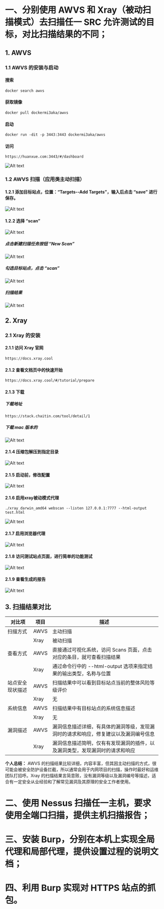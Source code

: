 # 一、分别使用 AWVS 和 Xray（被动扫描模式）去扫描任一 SRC 允许测试的目标，对比扫描结果的不同；

## 1. AWVS

### 1.1 AWVS 的安装与启动

#### 搜索

```shell
docker search awvs
```

#### 获取镜像

```shell
docker pull dockermi3aka/awvs
```

#### 启动

```shell
docker run -dit -p 3443:3443 dockermi3aka/awvs
```

#### 访问

```url
https://huanxue.com:3443/#/dashboard
```

![Alt text](image.png)

### 1.2 AWVS 扫描（应用类主动扫描）

#### 1.2.1 添加目标站点，位置：“Targets--Add Targets”，输入后点击 “save” 进行保存。

![Alt text](image-5.png)

#### 1.2.2 选择 “scan”

![Alt text](image-1.png)

##### 点击新建扫描任务按钮 “New Scan”

![Alt text](image-2.png)

##### 勾选目标站点，点击 “scan”

![Alt text](image-6.png)

##### 扫描结果

![Alt text](image-11.png)

## 2. Xray

### 2.1 Xray 的安装

#### 2.1.1 访问 Xray 官网

```url
https://docs.xray.cool
```
#### 2.1.2 查看文档页中的快速开始

```url
https://docs.xray.cool/#/tutorial/prepare
```

#### 2.1.3 下载

##### 下载地址

```url
https://stack.chaitin.com/tool/detail/1
```

##### 下载 mac 版本的

![Alt text](image-8.png)

#### 2.1.4 压缩包解压到指定目录

![Alt text](image-12.png)

#### 2.1.5 启动前，修改配置

![Alt text](image-13.png)

#### 2.1.6 启用xray被动模式代理

```shell
./xray_darwin_amd64 webscan --listen 127.0.0.1:7777 --html-output test.html
```

![Alt text](image-14.png)

#### 2.1.7 启用浏览器代理

![Alt text](image-15.png)

#### 2.1.8 访问测试站点页面，进行简单的功能测试

![Alt text](image-16.png)

#### 2.1.9 查看生成的报告

![Alt text](image-17.png)

## 3. 扫描结果对比

|对比项|项目|描述|
|---|---|---|
|扫描方式|AWVS|主动扫描|
| |Xray|被动扫描|
|查看方式|AWVS|直接通过可视化系统，访问 Scans 页面，点击对应的条目，就可查看扫描结果|
| |Xray|通过命令行中的 --html-output 选项来指定结果的输出类型，名称与位置|
|站点安全现状描述|AWVS|扫描结果中可以看到目标站点当前的整体风险等级评价|
| |Xray|无|
|系统信息|AWVS|扫描结果中有目标站点的系统信息描述|
| |Xray|无|
|漏洞描述|AWVS|漏洞信息描述详细，有具体的漏洞等级，发现漏洞时的请求和响应，修复建议以及漏洞编号信息|
| |Xray|漏洞信息描述简明，仅有有发现漏洞的插件，以及漏洞类型，发现漏洞时的请求和响应|

**个人总结：** AWVS 的扫描结果比较详细，内容丰富，但其因主动扫描的方式，很可能会被安全防护设备拦截，所以通常会用于内网项目的扫描，操作时最好和运维团队打招呼。Xray 的扫描结果言简意赅，没有漏洞等级以及漏洞编号等描述，适合有一定安全从业经验和了解常见漏洞及其原理的安全工作者使用。

# 二、使用 Nessus 扫描任一主机，要求使用全端口扫描，提供主机扫描报告；
# 三、安装 Burp，分别在本机上实现全局代理和局部代理，提供设置过程的说明文档；
# 四、利用 Burp 实现对 HTTPS 站点的抓包。
